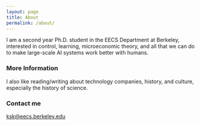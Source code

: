```yaml
---
layout: page
title: About
permalink: /about/
---
```


I am a second year Ph.D. student in the EECS Department at Berkeley, interested in control, learning, microeconomic theory, and all that we can do to make large-scale AI systems work better with humans. 

### More Information

I also like reading/writing about technology companies, history, and culture, especially the history of science. 

### Contact me

[ksk@eecs.berkeley.edu](mailto:eecs.berkeley.edu)
